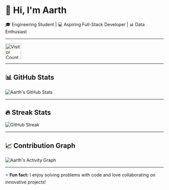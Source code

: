 # 👋 Hi, I'm Aarth  

🎓 Engineering Student | 💻 Aspiring Full-Stack Developer | 📊 Data Enthusiast  

---

<img src="https://visitor-badge.laobi.icu/badge?page_id=aarth-01.aarth-01" alt="Visitor Count" height="50"/>

---

## 📊 GitHub Stats
![Aarth's GitHub Stats](https://github-readme-stats.vercel.app/api?username=aarth-01&show_icons=true&theme=radical)

---

## 🔥 Streak Stats
![GitHub Streak](https://streak-stats.demolab.com?user=aarth-01&theme=radical&hide_border=true)

---

## 📈 Contribution Graph
![Aarth's Activity Graph](https://github-readme-activity-graph.vercel.app/graph?username=aarth-01&theme=radical)

---

⭐ **Fun fact:** I enjoy solving problems with code and love collaborating on innovative projects!
